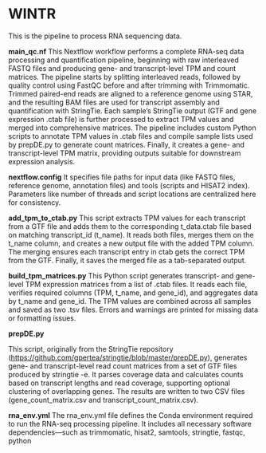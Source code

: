 # WINTR
This is the pipeline to process RNA sequencing data.

**main_qc.nf**
This Nextflow workflow performs a complete RNA-seq data processing and quantification pipeline, beginning with raw interleaved FASTQ files and producing gene- and transcript-level TPM and count matrices. The pipeline starts by splitting interleaved reads, followed by quality control using FastQC before and after trimming with Trimmomatic. Trimmed paired-end reads are aligned to a reference genome using STAR, and the resulting BAM files are used for transcript assembly and quantification with StringTie. Each sample’s StringTie output (GTF and gene expression .ctab file) is further processed to extract TPM values and merged into comprehensive matrices. The pipeline includes custom Python scripts to annotate TPM values in .ctab files and compile sample lists used by prepDE.py to generate count matrices. Finally, it creates a gene- and transcript-level TPM matrix, providing outputs suitable for downstream expression analysis. 

**nextflow.config**
It specifies file paths for input data (like FASTQ files, reference genome, annotation files) and tools (scripts and HISAT2 index). Parameters like number of threads and script locations are centralized here for consistency.



**add_tpm_to_ctab.py**
This script extracts TPM values for each transcript from a GTF file and adds them to the corresponding t_data.ctab file based on matching transcript_id (t_name). It reads both files, merges them on the t_name column, and creates a new output file with the added TPM column. The merging ensures each transcript entry in ctab gets the correct TPM from the GTF. Finally, it saves the merged file as a tab-separated output.


**build_tpm_matrices.py**
This Python script generates transcript- and gene-level TPM expression matrices from a list of .ctab files. It reads each file, verifies required columns (TPM, t_name, and gene_id), and aggregates data by t_name and gene_id. The TPM values are combined across all samples and saved as two .tsv files. Errors and warnings are printed for missing data or formatting issues.


**prepDE.py**

This script, originally from the StringTie repository (https://github.com/gpertea/stringtie/blob/master/prepDE.py), generates gene- and transcript-level read count matrices from a set of GTF files produced by stringtie -e. It parses coverage data and calculates counts based on transcript lengths and read coverage, supporting optional clustering of overlapping genes. The results are written to two CSV files (gene_count_matrix.csv and transcript_count_matrix.csv). 

**rna_env.yml**
The rna_env.yml file defines the Conda environment required to run the RNA-seq processing pipeline. It includes all necessary software dependencies—such as trimmomatic, hisat2, samtools, stringtie, fastqc, python

